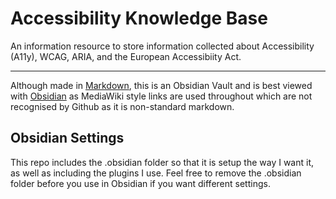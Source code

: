 # Accessibility Knowledge Base

An information resource to store information collected about Accessibility (A11y), WCAG, ARIA, and the European Accessibiity Act.

---

Although made in [Markdown](https://www.markdownguide.org/), this is an Obsidian Vault and is best viewed with [Obsidian](https://obsidian.md/) as MediaWiki style links are used throughout which are not recognised by Github as it is non-standard markdown.

## Obsidian Settings

This repo includes the .obsidian folder so that it is setup the way I want it, as well as including the plugins I use. Feel free to remove the .obsidian folder before you use in Obsidian if you want different settings.
